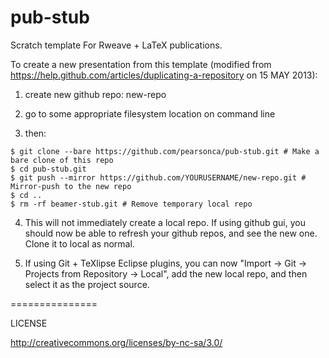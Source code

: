 pub-stub
==============

Scratch template For Rweave + LaTeX publications.

To create a new presentation from this template (modified from https://help.github.com/articles/duplicating-a-repository on 15 MAY 2013):

1. create new github repo: new-repo

2. go to some appropriate filesystem location on command line

3. then:
```
$ git clone --bare https://github.com/pearsonca/pub-stub.git # Make a bare clone of this repo
$ cd pub-stub.git
$ git push --mirror https://github.com/YOURUSERNAME/new-repo.git # Mirror-push to the new repo
$ cd ..
$ rm -rf beamer-stub.git # Remove temporary local repo
```

4. This will not immediately create a local repo.  If using github gui, you should now be able to refresh your github repos, and see the new one.  Clone it to local as normal.

5. If using Git + TeXlipse Eclipse plugins, you can now "Import -> Git -> Projects from Repository -> Local", add the new local repo, and then select it as the project source.

===============

LICENSE

http://creativecommons.org/licenses/by-nc-sa/3.0/